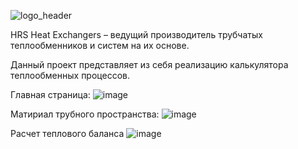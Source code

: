 
![logo_header](https://user-images.githubusercontent.com/45514323/205496123-480e7b0a-e19d-4051-bd63-9c6c38ffcd0c.svg)

HRS Heat Exchangers – ведущий производитель трубчатых теплообменников и систем на их основе.

Данный проект представляет из себя реализацию калькулятора теплообменных процессов.

Главная страница:
![image](https://user-images.githubusercontent.com/45514323/205496324-8627fe53-bea9-4074-bb40-8ab98c3ad46f.png)

Матириал трубного пространства:
![image](https://user-images.githubusercontent.com/45514323/205496373-07e50564-6050-4aa9-a8a7-cd874a8d4f1e.png)

Расчет теплового баланса
![image](https://user-images.githubusercontent.com/45514323/205496397-122bb34e-849e-4a56-820e-916ce53169b9.png)

